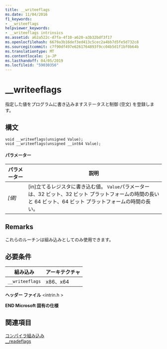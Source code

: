 ```yaml
---
title: __writeeflags
ms.date: 11/04/2016
f1_keywords:
- __writeeflags
helpviewer_keywords:
- __writeeflags intrinsics
ms.assetid: a62a522c-d7fa-4f10-a620-a3b32bdf3f17
ms.openlocfilehash: 6679a3b16def3ed413c5cec2a4bb7d5fe5d732c8
ms.sourcegitcommit: c7f90df497e6261764893f9cc04b5d1f1bf0b64b
ms.translationtype: MT
ms.contentlocale: ja-JP
ms.lasthandoff: 04/05/2019
ms.locfileid: "59030356"
---
```

# <a name="writeeflags"></a>__writeeflags

指定した値をプログラムに書き込みますステータスと制御 (空文) を登録します。

## <a name="syntax"></a>構文

```
void __writeeflags(unsigned Value);
void __writeeflags(unsigned __int64 Value);
```

#### <a name="parameters"></a>パラメーター

|パラメーター|説明|
|---------------|-----------------|
|*[値]*|[in]立てるレジスタに書き込む値。 `Value`パラメーターは、32 ビット、32 ビット プラットフォームの時間の長いと 64 ビット、64 ビット プラットフォームの時間の長い。|

## <a name="remarks"></a>Remarks

これらのルーチンは組み込みとしてのみ使用できます。

## <a name="requirements"></a>必要条件

|組み込み|アーキテクチャ|
|---------------|------------------|
|`__writeeflags`|x86、x64|

**ヘッダー ファイル** \<intrin.h >

**END Microsoft 固有の仕様**

## <a name="see-also"></a>関連項目

[コンパイラ組み込み](../intrinsics/compiler-intrinsics.md)<br/>
[__readeflags](../intrinsics/readeflags.md)